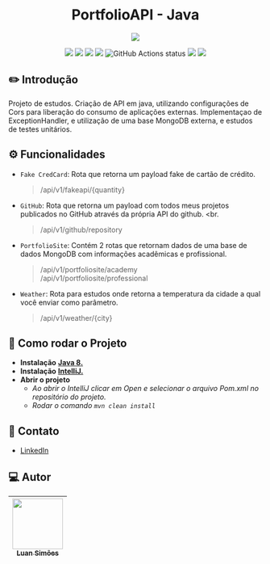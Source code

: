 <h1 align="center"> PortfolioAPI - Java</h1>

<p align="center">
<img src="http://img.shields.io/static/v1?label=STATUS&message=EM%20PRODUCAO&color=orange&style=for-the-badge"/>
</p>

<p align="center">
  <a><img src="https://img.shields.io/badge/maven-1.8-red"/></a>
  <a><img src="https://img.shields.io/badge/deploy-heroku-purple"/> </a>
  <a><img src="https://img.shields.io/badge/api-java 8-blue"/></a>
  <a><img src="https://img.shields.io/badge/teste%20with-JUnit-green)"/></a>
  <a><img src="https://github.com/facebook/docusaurus/actions/workflows/tests.yml/badge.svg" alt="GitHub Actions status"></a>
  <a><img src="https://img.shields.io/badge/database-mongoDB-green)"/></a>
  <a><img src="https://img.shields.io/github/stars/lsimoes1?style=social"/></a>
</p>


## :pencil2:	Introdução
Projeto de estudos. Criação de API em java, utilizando configurações
de Cors para liberação do consumo de aplicações externas.
Implementaçao de ExceptionHandler, e utilização de uma base MongoDB
externa, e estudos de testes unitários.

## :gear:	Funcionalidades

- `Fake CredCard`: Rota que retorna um payload fake de cartão de crédito. <br>
  > /api/v1/fakeapi/{quantity}
- `GitHub`: Rota que retorna um payload com todos meus projetos publicados no GitHub através da própria API do github. <br.
  > /api/v1/github/repository
- `PortfolioSite`: Contém 2 rotas que retornam dados de uma base de dados MongoDB com informações acadêmicas e profissional.<br>
  > /api/v1/portfoliosite/academy <br>
  > /api/v1/portfoliosite/professional
- `Weather`: Rota para estudos onde retorna a temperatura da cidade a qual você enviar como parâmetro. <br>
  > /api/v1/weather/{city}

## :hammer: Como rodar o Projeto

- **Instalação** <a href="https://www.oracle.com/br/java/technologies/javase/javase8-archive-downloads.html"> **Java 8.**</a>
- **Instalação** <a href="https://www.jetbrains.com/pt-br/idea/download/#section=windows"> **IntelliJ.**</a>
- **Abrir o projeto**
  - *Ao abrir o IntelliJ clicar em Open e selecionar o arquivo Pom.xml no repositório do projeto.* <br>
  - *Rodar o comando `mvn clean install`*

## :incoming_envelope:	Contato

- [LinkedIn](https://www.linkedin.com/in/devlsimoes/)

## :computer:	Autor

| [<img src="https://media-exp2.licdn.com/dms/image/C4E03AQErClUDJyNZ7Q/profile-displayphoto-shrink_800_800/0/1590611098555?e=1660780800&v=beta&t=02meKcm08bibnRNZc3AyhBu23fxXpeutI3eQQ82Hx0I" width=100><br><sub>Luan Simões</sub>](https://github.com/lsimoes1) 
| :---: | 
